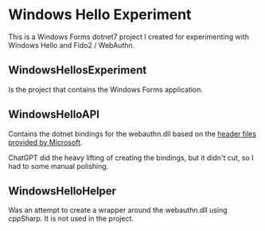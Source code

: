 # Windows Hello Experiment

This is a Windows Forms dotnet7 project I created for experimenting with Windows Hello and Fido2 / WebAuthn.

## WindowsHellosExperiment

Is the project that contains the Windows Forms application.

## WindowsHelloAPI

Contains the dotnet bindings for the webauthn.dll based on the [header files provided by Microsoft](https://github.com/microsoft/webauthn).

ChatGPT did the heavy lifting of creating the bindings, but it didn't cut, so I had to some manual polishing.

## WindowsHelloHelper

Was an attempt to create a wrapper around the webauthn.dll using cppSharp. It is not used in the project.